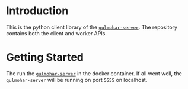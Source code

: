 # Introduction

This is the python client library of the [`gulmohar-server`](https://github.com/shishirpy/gulmohar-server). The repository contains both the client and worker APIs.


# Getting Started

The run the [`gulmohar-server`](https://github.com/shishirpy/gulmohar-server) in the docker container. If all went well, the `gulmohar-server` will be running on port `5555` on localhost. 




